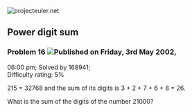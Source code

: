 ![projecteuler.net](images/print_page_logo.png)

## Power digit sum

### Problem 16 ![](images/icon_info.png)Published on Friday, 3rd May 2002,
06:00 pm; Solved by 168941;  
Difficulty rating: 5%

215 = 32768 and the sum of its digits is 3 + 2 + 7 + 6 + 8 = 26.

What is the sum of the digits of the number 21000?

  
  

